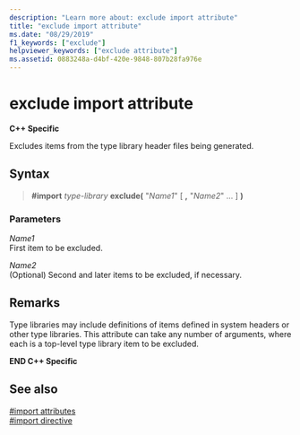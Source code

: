 ```yaml
---
description: "Learn more about: exclude import attribute"
title: "exclude import attribute"
ms.date: "08/29/2019"
f1_keywords: ["exclude"]
helpviewer_keywords: ["exclude attribute"]
ms.assetid: 0883248a-d4bf-420e-9848-807b28fa976e
---
```

# exclude import attribute

**C++ Specific**

Excludes items from the type library header files being generated.

## Syntax

> **#import** *type-library* **exclude(** "*Name1*" [ **,** "*Name2*" ... ] **)**

### Parameters

*Name1*\
First item to be excluded.

*Name2*\
(Optional) Second and later items to be excluded, if necessary.

## Remarks

Type libraries may include definitions of items defined in system headers or other type libraries. This attribute can take any number of arguments, where each is a top-level type library item to be excluded.

**END C++ Specific**

## See also

[#import attributes](../preprocessor/hash-import-attributes-cpp.md)\
[#import directive](../preprocessor/hash-import-directive-cpp.md)
